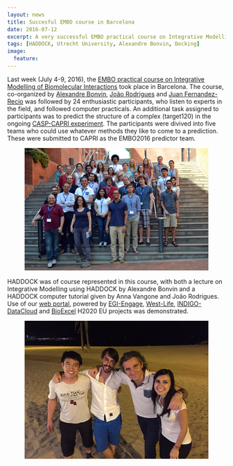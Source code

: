 ```yaml
---
layout: news
title: Succesful EMBO course in Barcelona
date: 2016-07-12
excerpt: A very successful EMBO practical course on Integrative Modelling of Biomolecular Interactions"
tags: [HADDOCK, Utrecht University, Alexandre Bonvin, Docking]
image:
  feature:
---
```

Last week (July 4-9, 2016), the [EMBO practical course on Integrative Modelling of Biomolecular Interactions](http://events.embo.org/16-biomol-interact/) took place in Barcelona. The course, co-organized by [Alexandre Bonvin](http://www.uu.nl/staff/amjjbonvin), [João Rodrigues](https://www.linkedin.com/in/joaomrodrigues) and [Juan Fernandez-Recio](http://mmb.pcb.ub.es/~juan/) was followed by 24 enthusiastic participants, who listen to experts in the field, and followed computer practicals. An additional task assigned to participants was to predict the structure of a complex (target120) in the ongoing [CASP-CAPRI experiment](http://www.ebi.ac.uk/msd-srv/capri/round37/index.html). The participants were divived into five teams who could use whatever methods they like to come to a prediction. These were submitted to CAPRI as the EMBO2016 predictor team.

<figure align="center">
    <img src="/images/posts/EMBO2016-IntMod.jpg">
</figure>

HADDOCK was of course represented in this course, with both a lecture on Integrative Modelling using HADDOCK by Alexandre Bonvin and a HADDOCK computer tutorial given by Anna Vangone and João Rodrigues. Use of our [web portal](http://haddock.science.uu.nl/enmr/services/HADDOCK2.2), powered by [EGI-Engage](http://www.egi.eu), [West-Life](http://www.west-life.eu), [INDIGO-DataCloud](http://www.indigo-datacloud.eu) and [BioExcel](http://www.bioexcel.eu) H2020 EU projects was demonstrated.

<figure align="center">
    <img src="/images/posts/EMBO2016-HADDOCk-team.jpg">
</figure>



